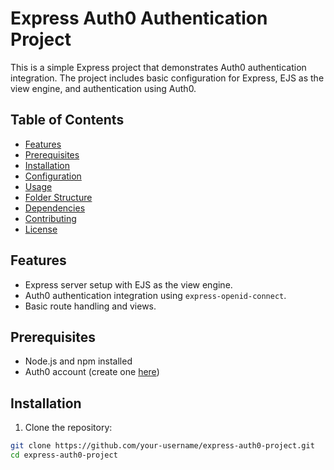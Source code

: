 # Express Auth0 Authentication Project

This is a simple Express project that demonstrates Auth0 authentication integration. The project includes basic configuration for Express, EJS as the view engine, and authentication using Auth0.

## Table of Contents

- [Features](#features)
- [Prerequisites](#prerequisites)
- [Installation](#installation)
- [Configuration](#configuration)
- [Usage](#usage)
- [Folder Structure](#folder-structure)
- [Dependencies](#dependencies)
- [Contributing](#contributing)
- [License](#license)

## Features

- Express server setup with EJS as the view engine.
- Auth0 authentication integration using `express-openid-connect`.
- Basic route handling and views.

## Prerequisites

- Node.js and npm installed
- Auth0 account (create one [here](https://auth0.com/))

## Installation

1. Clone the repository:

```bash
git clone https://github.com/your-username/express-auth0-project.git
cd express-auth0-project
